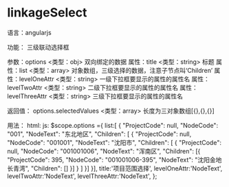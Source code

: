 ﻿
# linkageSelect

语言：angularjs

功能： 三级联动选择框

参数：options                 <类型：obj>    双向绑定的数据
        属性：title           <类型：string> 标题
        属性：list            <类型：array>  对象数组，三级选择的数据，注意子节点叫‘Children’
        属性：levelOneAttr    <类型：string> 一级下拉框要显示的属性的属性名
        属性：levelTwoAttr    <类型：string> 二级下拉框要显示的属性的属性名
        属性：levelThreeAttr  <类型：string> 三级下拉框要显示的属性的属性名

返回值：
      options.selectedValues  <类型：array> 长度为三对象数组[{},{},{}]


用法：
  html:
      <linkage-select options="options"></linkage-select>
  js:
        $scope.options ={
          list:[
            {
              "ProjectCode": null,
              "NodeCode": "001",
              "NodeText": "东北地区",
              "Children": [
                {
                  "ProjectCode": null,
                  "NodeCode": "001001",
                  "NodeText": "沈阳市",
                  "Children": [
                    {
                      "ProjectCode": null,
                      "NodeCode": "001001006",
                      "NodeText": "浑南区",
                      "Children": [{
                        "ProjectCode": 395,
                        "NodeCode": "001001006-395",
                        "NodeText": "沈阳金地长青湾",
                        "Children": []
                      }]
                    }
                  ]
                }]
            }],
          title:'项目范围选择',
          levelOneAttr:'NodeText',
          levelTwoAttr:'NodeText',
          levelThreeAttr:'NodeText',
        };
